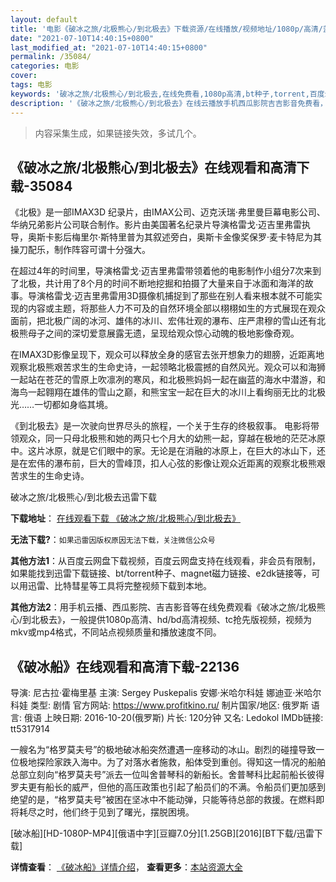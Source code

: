 ```yaml
---
layout: default
title: '电影《破冰之旅/北极熊心/到北极去》下载资源/在线播放/视频地址/1080p/高清/蓝光'
date: "2021-07-10T14:40:15+0800"
last_modified_at: "2021-07-10T14:40:15+0800"
permalink: /35084/
categories: 电影
cover:
tags: 电影
keywords: '破冰之旅/北极熊心/到北极去,在线免费看,1080p高清,bt种子,torrent,百度云盘,magnet,磁力链,迅雷下载资源'
description: '《破冰之旅/北极熊心/到北极去》在线云播放手机西瓜影院吉吉影音免费看，1080p高清bd/hd未删减完整版和tc抢先枪版，mkv/mp4格式，附带bt/torrent种子、magnet/磁力链、百度云盘、网盘资源迅雷下载链接'
---
```


>内容采集生成，如果链接失效，多试几个。


## 《破冰之旅/北极熊心/到北极去》在线观看和高清下载-35084

《北极》是一部IMAX3D 纪录片，由IMAX公司、迈克沃瑞&middot;弗里曼巨幕电影公司、华纳兄弟影片公司联合制作。影片由美国著名纪录片导演格雷戈·迈吉里弗雷执导，奥斯卡影后梅里尔·斯特里普为其叙述旁白，奥斯卡金像奖保罗&middot;麦卡特尼为其操刀配乐，制作阵容可谓十分强大。</p>在超过4年的时间里，导演格雷戈&middot;迈吉里弗雷带领着他的电影制作小组分7次来到了北极，共计用了8个月的时间不断地挖掘和拍摄了大量来自于冰面和海洋的故事。导演格雷戈·迈吉里弗雷用3D摄像机捕捉到了那些在别人看来根本就不可能实现的内容或主题，将那些人力不可及的自然环境全部以栩栩如生的方式展现在观众面前，把北极广阔的冰河、雄伟的冰川、宏伟壮观的瀑布、庄严肃穆的雪山还有北极熊母子之间的深切爱意展露无遗，呈现给观众惊心动魄的极地影像奇观。</p>在IMAX3D影像呈现下，观众可以释放全身的感官去张开想象力的翅膀，近距离地观察北极熊艰苦求生的生命史诗，一起领略北极震撼的自然风光。观众可以和海狮一起站在苍茫的雪原上吹凛冽的寒风，和北极熊妈妈一起在幽蓝的海水中潜游，和海鸟一起翱翔在雄伟的雪山之巅，和熊宝宝一起在巨大的冰川上看绚丽无比的北极光&hellip;…一切都如身临其境。</p>《到北极去》是一次驶向世界尽头的旅程，一个关于生存的终极叙事。 电影将带领观众，同一只母北极熊和她的两只七个月大的幼熊一起，穿越在极地的茫茫冰原中。这片冰原，就是它们眼中的家。无论是在消融的冰原上，在巨大的冰山下，还是在宏伟的瀑布前，巨大的雪峰顶，扣人心弦的影像让观众近距离的观察北极熊艰苦求生的生命史诗。</p>


破冰之旅/北极熊心/到北极去迅雷下载

**下载地址**： [在线观看下载 《破冰之旅/北极熊心/到北极去》](https://www.993dy.com//vod-detail-id-13878.html) 


**无法下载?**：`如果迅雷因版权原因无法下载，关注微信公众号 `

**其他方法1**：从百度云网盘下载视频，百度云网盘支持在线观看，非会员有限制，如果能找到迅雷下载链接、bt/torrent种子、magnet磁力链接、e2dk链接等，可以用迅雷、比特彗星等工具将完整视频下载到本地。

**其他方法2**：用手机云播、西瓜影院、吉吉影音等在线免费观看《破冰之旅/北极熊心/到北极去》，一般提供1080p高清、hd/bd高清视频、tc抢先版视频，视频为mkv或mp4格式，不同站点视频质量和播放速度不同。


## 《破冰船》在线观看和高清下载-22136

导演: 尼古拉·霍梅里基 主演: Sergey Puskepalis 安娜·米哈尔科娃 娜迪亚·米哈尔科娃 类型: 剧情 官方网站: https://www.profitkino.ru/ 制片国家/地区: 俄罗斯 语言: 俄语 上映日期: 2016-10-20(俄罗斯) 片长: 120分钟 又名: Ledokol IMDb链接: tt5317914

一艘名为“格罗莫夫号”的极地破冰船突然遭遇一座移动的冰山。剧烈的碰撞导致一位极地探险家跌入海中。为了对落水者施救，船体受到重创。得知这一情况的船舶总部立刻向“格罗莫夫号”派去一位叫舍普琴科的新船长。舍普琴科比起前船长彼得罗夫更有船长的威严，但他的高压政策也引起了船员们的不满。令船员们更加感到绝望的是，“格罗莫夫号”被困在坚冰中不能动弹，只能等待总部的救援。在燃料即将耗尽之时，他们终于见到了曙光，摆脱困境。


[破冰船][HD-1080P-MP4][俄语中字][豆瓣7.0分][1.25GB][2016][BT下载/迅雷下载]

**详情查看**： [《破冰船》详情介绍](/movie/22136/)， **查看更多**：[本站资源大全](/movie/t/all/)

